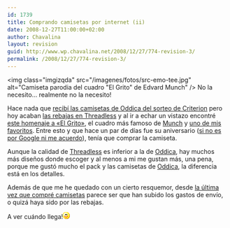 ```yaml
---
id: 1739
title: Comprando camisetas por internet (ii)
date: 2008-12-27T11:00:00+02:00
author: Chavalina
layout: revision
guid: http://www.wp.chavalina.net/2008/12/27/774-revision-3/
permalink: /2008/12/27/774-revision-3/
---
```

<img class="imgizqda" src="/imagenes/fotos/src-emo-tee.jpg" alt="Camiseta parodia del cuadro "El Grito" de Edvard Munch" /> No la necesito… realmente no la necesito!

Hace nada que [recibí las camisetas de Oddica del sorteo de Criterion](http://chavalina.net/comentar.php?idpost=765) pero hoy acaban <a href="http://threadless.com/?from=chavalina" target="_blank">las rebajas en Threadless</a> y al ir a echar un vistazo encontré [este homenaje a «El Grito»](http://www.threadless.com/product/682/The_Scr_Emo?from=chavalina), el cuadro más famoso de [Munch](http://es.wikipedia.org/wiki/Edvard_Munch) y <a href="http://chavalina.net/comentar.php?idpost=199" target="_blank">uno de mis favoritos</a>. Entre esto y que hace un par de días fue su aniversario ([si no es por Google ni me acuerdo](http://www.google.es/logos/edvard_munch.gif)), tenía que comprar la camiseta. 

Aunque la calidad de [Threadless](http://threadless.com/?from=chavalina) es inferior a la de [Oddica](http://oddica.com/), hay muchos más dise&ntilde;os donde escoger y al menos a mi me gustan más, una pena, porque me gustó mucho el pack y las camisetas de [Oddica](http://oddica.com/), la diferencia está en los detalles.

Además de que me he quedado con un cierto resquemor, desde [la última vez que compré camisetas](http://chavalina.net/comentar.php?idpost=665) parece ser que han subido los gastos de envío, o quizá haya sido por las rebajas.

A ver cuándo llega!![emo](/imagenes/emoticonos/sonrisa.gif)